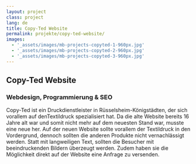 ```yaml
---
layout: project
class: project
lang: de
title: Copy-Ted Website
permalink: projekte/copy-ted-website/
images:
  - '_assets/images/mb-projects-copyted-1-960px.jpg'
  - '_assets/images/mb-projects-copyted-2-960px.jpg'
  - '_assets/images/mb-projects-copyted-3-960px.jpg'
---
```

## Copy-Ted Website
### Webdesign, Programmierung & SEO

Copy-Ted ist ein Druckdienstleister in Rüsselsheim-Königstädten, der sich vorallem auf denTextildruck spezialisiert hat. Da die alte Website bereits 16 Jahre alt war und somit nicht mehr auf dem neuesten Stand war, musste eine neue her. Auf der neuen Website sollte vorallem der Textildruck in den Vordergrund, dennoch sollten die anderen Produkte nicht vernachlässigt werden. Statt mit langweiligen Text, sollten die Besucher mit beeindruckenden Bildern überzeugt werden. Zudem haben sie die Möglichkeit direkt auf der Website eine Anfrage zu versenden.
